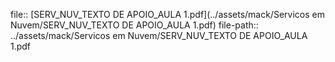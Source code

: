 file:: [SERV_NUV_TEXTO DE APOIO_AULA 1.pdf](../assets/mack/Servicos em Nuvem/SERV_NUV_TEXTO DE APOIO_AULA 1.pdf)
file-path:: ../assets/mack/Servicos em Nuvem/SERV_NUV_TEXTO DE APOIO_AULA 1.pdf
